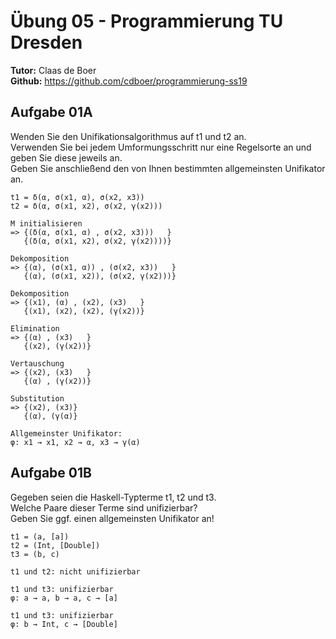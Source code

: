 # Übung 05 - Programmierung TU Dresden
**Tutor:** Claas de Boer  
**Github:** https://github.com/cdboer/programmierung-ss19  

## Aufgabe 01A
Wenden Sie den Unifikationsalgorithmus auf t1 und t2 an.  
Verwenden Sie bei jedem Umformungsschritt nur eine Regelsorte an und geben Sie diese jeweils an.  
Geben Sie anschließend den von Ihnen bestimmten allgemeinsten Unifikator an.  

```
t1 = δ(α, σ(x1, α), σ(x2, x3))
t2 = δ(α, σ(x1, x2), σ(x2, γ(x2)))

M initialisieren
=> {(δ(α, σ(x1, α) , σ(x2, x3)))   }
   {(δ(α, σ(x1, x2), σ(x2, γ(x2))))}

Dekomposition
=> {(α), (σ(x1, α)) , (σ(x2, x3))   }
   {(α), (σ(x1, x2)), (σ(x2, γ(x2)))}

Dekomposition
=> {(x1), (α) , (x2), (x3)   }
   {(x1), (x2), (x2), (γ(x2))}

Elimination
=> {(α) , (x3)   }
   {(x2), (γ(x2))}

Vertauschung
=> {(x2), (x3)   }
   {(α) , (γ(x2))}

Substitution
=> {(x2), (x3)}
   {(α), (γ(α)}

Allgemeinster Unifikator:
φ: x1 → x1, x2 → α, x3 → γ(α)
```

## Aufgabe 01B
Gegeben seien die Haskell-Typterme t1, t2 und t3.  
Welche Paare dieser Terme sind unifizierbar?  
Geben Sie ggf. einen allgemeinsten Unifikator an!

```
t1 = (a, [a])
t2 = (Int, [Double])
t3 = (b, c)

t1 und t2: nicht unifizierbar

t1 und t3: unifizierbar
φ: a → a, b → a, c → [a]

t1 und t3: unifizierbar
φ: b → Int, c → [Double]
```
